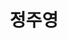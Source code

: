 ---
layout: hubs
key: Q468467
title: 정주영
name: 정주영
description: 현대그룹의 창시자
score: 0.000854459057266007
degree: 10
---